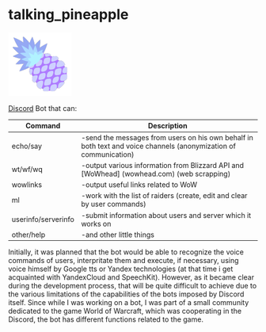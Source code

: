 #  talking_pineapple 

![logo](https://github.com/l0mak/talking_pineapple/blob/master/logo.png)

[Discord](https://discordapp.com/) Bot that can:





Command | Description
------------ | -------------
echo/say | -send the messages from users on his own behalf in both text and voice channels (anonymization of communication)
wt/wf/wq | -output various information from Blizzard API and [WoWhead] (wowhead.com) (web scrapping)
wowlinks | -output useful links related to WoW
ml | -work with the list of raiders (create, edit and clear by user commands)
userinfo/serverinfo | -submit information about users and server which it works on
other/help | -and other little things

Initially, it was planned that the bot would be able to recognize the voice commands of users, interpritate them and execute, if necessary, using voice himself by Google tts or Yandex technologies (at that time i get acquainted with YandexCloud and SpeechKit). However, as it became clear during the development process, that will be quite difficult to achieve due to the various limitations of the capabilities of the bots imposed by Discord itself. Since while I was working on a bot, I was part of a small community dedicated to the game World of Warcraft, which was cooperating in the Discord, the bot has different functions related to the game.